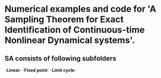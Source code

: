 # Numerical examples and code for 'A Sampling Theorem for Exact Identification of Continuous-time Nonlinear Dynamical systems'.
## SA consists of following subfolders
-**Linear**:
-**Fixed point**:
-**Limit cycle**:
